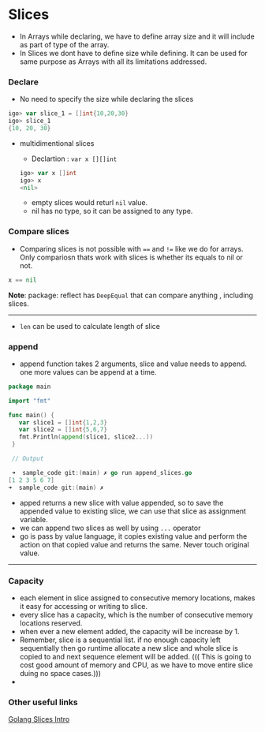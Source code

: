 # Slices

- In Arrays while declaring, we have to define array size and it will include as part of type of the array.
- In Slices we dont have to define size while defining. It can be used for same purpose as Arrays with all its limitations addressed.

### Declare
- No need to specify the size while declaring the slices

```go
igo> var slice_1 = []int{10,20,30}
igo> slice_1
{10, 20, 30}
```

- multidimentional slices

    - Declartion : `var x [][]int`
    ```go
    igo> var x []int
    igo> x
    <nil>
    ```
    - empty slices would returl `nil` value.
    - nil has no type, so it can be assigned to any type.

### Compare slices

- Comparing slices is not possible with `==` and `!=` like we do for arrays. Only compariosn thats work with slices is whether its equals to nil or not. 
```go
x == nil
```

**Note**: package: reflect has `DeepEqual` that can compare anything , including slices.

<hr>

- `len` can be used to calculate length of slice

### append

- append function takes 2 arguments, slice and value needs to append. one more values can be append at a time. 
```go
package main

import "fmt"

func main() {
   var slice1 = []int{1,2,3}
   var slice2 = []int{5,6,7}
   fmt.Println(append(slice1, slice2...))
 }

 // Output

 ➜  sample_code git:(main) ✗ go run append_slices.go 
[1 2 3 5 6 7]
➜  sample_code git:(main) ✗  

```
- apped returns a new slice with value appended, so to save the appended value to existing slice, we can use that slice as assignment variable. 
- we can append two slices as well by using `...` operator
- go is pass by value language, it copies existing value and perform the action on that copied value and returns the same. Never touch original value. 

<hr>

### Capacity

- each element in slice assigned to consecutive memory locations, makes it easy for accessing or writing to slice.
- every slice has a capacity, which is the number of consecutive memory locations reserved. 
- when ever a new element added, the capacity will be increase by 1. 
- Remember, slice is a sequential list. if no enough capacity left sequentially then go runtime allocate a new slice and whole slice is copied to and next sequence element will be added. ((( This is going to cost good amount of memory and CPU, as we have to move entire slice duing no space cases.)))
- 



### Other useful links
[Golang Slices Intro](https://go.dev/blog/slices-intro)

